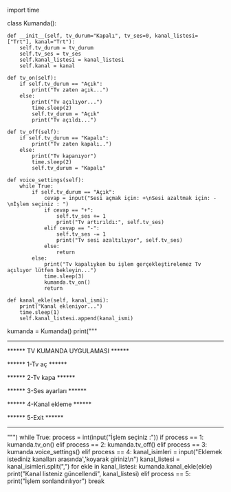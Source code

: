 import time


class Kumanda():


    def __init__(self, tv_durum="Kapalı", tv_ses=0, kanal_listesi= ["Trt"], kanal="Trt"):
        self.tv_durum = tv_durum
        self.tv_ses = tv_ses
        self.kanal_listesi = kanal_listesi
        self.kanal = kanal

    def tv_on(self):
        if self.tv_durum == "Açık":
            print("Tv zaten açık...")
        else:
            print("Tv açılıyor...")
            time.sleep(2)
            self.tv_durum = "Açık"
            print("Tv açıldı...")

    def tv_off(self):
        if self.tv_durum == "Kapalı":
            print("Tv zaten kapalı..")
        else:
            print("Tv kapanıyor")
            time.sleep(2)
            self.tv_durum = "Kapalı"

    def voice_settings(self):
        while True:
            if self.tv_durum == "Açık":
                cevap = input("Sesi açmak için: +\nSesi azaltmak için: -\nİşlem seçiniz : ")
                if cevap == "+":
                    self.tv_ses += 1
                    print("Tv artırıldı:", self.tv_ses)
                elif cevap == "-":
                    self.tv_ses -= 1
                    print("Tv sesi azaltılıyor", self.tv_ses)
                else:
                    return
            else:
                print("Tv kapalıyken bu işlem gerçekleştirelemez Tv açılıyor lütfen bekleyin...")
                time.sleep(3)
                kumanda.tv_on()
                return

    def kanal_ekle(self, kanal_ismi):
        print("Kanal ekleniyor...")
        time.sleep(1)
        self.kanal_listesi.append(kanal_ismi)



kumanda = Kumanda()
print("""
********************************************
******     TV KUMANDA UYGULAMASI      ******

******       1-Tv aç                  ******
 
******       2-Tv kapa                ******  

******       3-Ses ayarları           ******  

******       4-Kanal ekleme           ******  

******       5-Exit                   ******  
********************************************

""")
while True:
    process = int(input("İşlem seçiniz :"))
    if process == 1:
        kumanda.tv_on()
    elif process == 2:
        kumanda.tv_off()
    elif process == 3:
        kumanda.voice_settings()
    elif process == 4:
        kanal_isimleri = input("Eklemek istediniz kanalları arasında','koyarak giriniz\n")
        kanal_listesi = kanal_isimleri.split(",")
        for ekle in kanal_listesi:
            kumanda.kanal_ekle(ekle)
        print("Kanal listeniz güncellendi", kanal_listesi)
    elif process == 5:
        print("İşlem sonlandırılıyor")
        break
